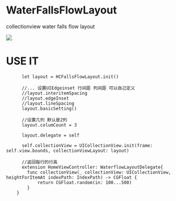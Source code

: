 # WaterFallsFlowLayout
collectionview  water falls flow layout


 ![](https://github.com/Liuchunqi3240/WaterFallsFlowLayout/blob/master/WaterFallsFlowLayout.gif)


# USE IT 


          let layout = HCFallsFlowLayout.init()

          //... 设置UIEdgeinset 行间距 列间距 可以自己定义
          //layout.interitemSpacing
          //layout.edgeInset
          //layout.lineSpacing
          layout.basicSetting()
          
          //设置几列 默认是2列
          layout.columCount = 3

          layout.delegate = self

          self.collectionView = UICollectionView.init(frame: self.view.bounds, collectionViewLayout: layout)
          
          //返回每行的行高
          extension HomeViewController: WaterflowLayoutDelegate{
            func collectionView(_ collectionView: UICollectionView, heightForItemAt indexPath: IndexPath) -> CGFloat {
                return CGFloat.random(in: 100...500)
            }    
        }
